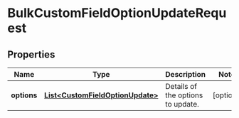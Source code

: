 # BulkCustomFieldOptionUpdateRequest

## Properties
Name | Type | Description | Notes
------------ | ------------- | ------------- | -------------
**options** | [**List&lt;CustomFieldOptionUpdate&gt;**](CustomFieldOptionUpdate.md) | Details of the options to update. |  [optional]

